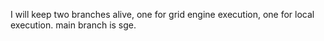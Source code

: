 I will keep two branches alive, one for grid engine execution, one for local execution.
main branch is sge. 